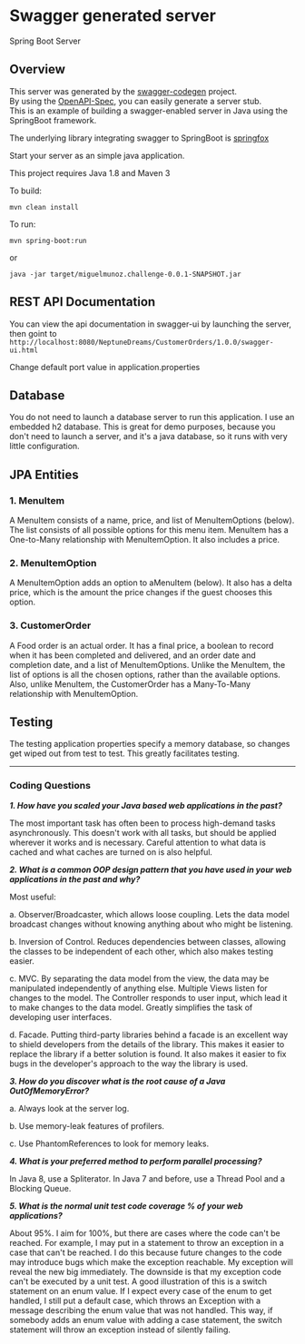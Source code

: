 # Swagger generated server

Spring Boot Server 


## Overview  
This server was generated by the [swagger-codegen](https://github.com/swagger-api/swagger-codegen) project.  
By using the [OpenAPI-Spec](https://github.com/swagger-api/swagger-core), you can easily generate a server stub.  
This is an example of building a swagger-enabled server in Java using the SpringBoot framework.  

The underlying library integrating swagger to SpringBoot is [springfox](https://github.com/springfox/springfox)  

Start your server as an simple java application.

This project requires Java 1.8 and Maven 3

To build:
 
`mvn clean install`

To run: 

`mvn spring-boot:run`

or

`java -jar target/miguelmunoz.challenge-0.0.1-SNAPSHOT.jar`

## REST API Documentation

You can view the api documentation in swagger-ui by launching the server, then goint to 
`http://localhost:8080/NeptuneDreams/CustomerOrders/1.0.0/swagger-ui.html`

Change default port value in application.properties

## Database
You do not need to launch a database server to run this application. I use an embedded h2 database. This is great for demo purposes, because you don't need to launch a server, and it's a java database, so it runs with very little configuration.

## JPA Entities

### 1. MenuItem
A MenuItem consists of a name, price, and list of MenuItemOptions (below). The list consists of all possible options for this menu item. MenuItem has a One-to-Many relationship with MenuItemOption. It also includes a price.

### 2. MenuItemOption
A MenuItemOption adds an option to aMenuItem (below). It also has a delta price, which is the amount the price changes if the guest chooses this option.

### 3. CustomerOrder
A Food order is an actual order. It has a final price, a boolean to record when it has been completed and delivered, and an order date and completion date, and a list of MenuItemOptions. Unlike the MenuItem, the list of options is all the chosen options, rather than the available options. Also, unlike MenuItem, the CustomerOrder has a Many-To-Many relationship with MenuItemOption.

## Testing
The testing application properties specify a memory database, so changes get wiped out from test to test. This greatly facilitates testing.


-----

### Coding Questions

**_1. How have you scaled your Java based web applications in the past?_**

The most important task has often been to process high-demand tasks asynchronously. This doesn't work with all tasks, but should be applied wherever it works and is necessary. Careful attention to what data is cached and what caches are turned on is also helpful. 
 
**_2. What is a common OOP design pattern that you have used in your web applications in the past and why?_**

Most useful:

a. Observer/Broadcaster, which allows loose coupling. Lets the data model broadcast changes without knowing anything about who might be listening.

b. Inversion of Control. Reduces dependencies between classes, allowing the classes to be independent of each other, which also makes testing easier.

c. MVC. By separating the data model from the view, the data may be manipulated independently of anything else. Multiple Views listen for changes to the model. The Controller responds to user input, which lead it to make changes to the data model. Greatly simplifies the task of developing user interfaces.

d. Facade. Putting third-party libraries behind a facade is an excellent way to shield developers from the details of the library. This makes it easier to replace the library if a better solution is found. It also makes it easier to fix bugs in the developer's approach to the way the library is used.
 
**_3. How do you discover what is the root cause of a Java OutOfMemoryError?_**

a. Always look at the server log.

b. Use memory-leak features of profilers.

c. Use PhantomReferences to look for memory leaks.
 
**_4. What is your preferred method to perform parallel processing?_**

In Java 8, use a Spliterator. 
In Java 7 and before, use a Thread Pool and a Blocking Queue.
 
**_5. What is the normal unit test code coverage % of your web applications?_**

About 95%. I aim for 100%, but there are cases where the code can't be reached. For example, I may put in a statement to throw an exception in a case that can't be reached. I do this because future changes to the code may introduce bugs which make the exception reachable. My exception will reveal the new big immediately. The downside is that my exception code can't be executed by a unit test. A good illustration of this is a switch statement on an enum value. If I expect every case of the enum to get handled, I still put a default case, which throws an Exception with a message describing the enum value that was not handled. This way, if somebody adds an enum value with adding a case statement, the switch statement will throw an exception instead of silently failing.